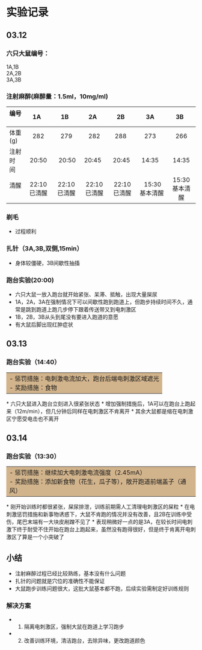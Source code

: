
# 实验记录

## 03.12

### 六只大鼠编号：
1A,1B <br>
2A,2B <br>
3A,3B <br>

### 注射麻醉(麻醉量：1.5ml，10mg/ml) 

|编号    |    1A    |   1B    |   2A    |   2B    |    3A    |   3B    |
|:------|:------:|:------:|:------:|:------:|:------:|:------:|
|体重(g) |   282   |   279   |   282   |   288    |   273    |  266   |
|注射时间 |  20:50 | 20:50 | 20:45  | 20:45  | 14:35  | 14:35  |
|清醒    | 22:10已清醒 | 22:10已清醒 | 22:10已清醒 | 22:10已清醒 | 15:30基本清醒|15:30基本清醒|

### 剃毛
- 过程顺利

### 扎针（3A,3B,双侧,15min）
* 身体较僵硬，3B间歇性抽搐

### 跑台实验(20:00)
* 六只大鼠一放入跑台就开始紧张、呆滞、抵触，出现大量屎尿
* 1A，2A，3A在强制情况下可以间歇性跑到跑道上，但跑步持续时间不久，通常是跳到跑道上跑几步停下跟着传送带又到电刺激区
* 1B，2B，3B从头到尾没有要进入跑道的意愿
* 有大鼠后脚出现红肿症状


## 03.13

### 跑台实验（14:40）
<table><tr><td bgcolor=Tan>
- 惩罚措施：电刺激电流加大，跑台后端电刺激区域遮光<br>
- 奖励措施：食物 <br>
</td></tr></table>
* 六只大鼠进入跑台立刻进入很紧张状态
* 增加强制措施后，1A可以在跑台上跑起来（12m/min），但几分钟后同样在电刺激区不肯离开
* 其余大鼠都是缩在电刺激区宁愿受电击也不离开



## 03.14

### 跑台实验（13:30）
<table><tr><td bgcolor=Tan>
- 惩罚措施：继续加大电刺激电流强度（2.45mA）<br>
- 奖励措施：添加新食物（花生，瓜子等），敞开跑道前端盖子（通风）<br>
</td></tr></table>
* 刚开始训练时都很紧张，屎尿排泄，训练前期需人工清理电刺激区的屎粒
* 在电刺激惩罚措施和新事物诱惑下，大鼠不肯跑的情况并没有改善，且2B在训练中受伤，尾巴末端有一大块皮剐蹭不见了
* 表现稍微好一点的是3A，在较长时间电刺激下终于耐受不住开始在跑台上跑起来，虽然没有跑得很好，但是终于肯离开电刺激区了算是一个小突破了

## 小结

- 注射麻醉过程已经比较熟练，基本没有什么问题
- 扎针的问题就是穴位的准确性不能保证
- 大鼠跑步训练问题很大，这批大鼠基本都不跑，后续实验需制定好训练规则

### 解决方案
- 1. 隔离电刺激区，强制大鼠在跑道上学习跑步
- 2. 改善训练环境，清洁跑台，去除异味，更改跑道颜色